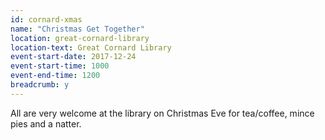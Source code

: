 ```yaml
---
id: cornard-xmas
name: "Christmas Get Together"
location: great-cornard-library
location-text: Great Cornard Library
event-start-date: 2017-12-24
event-start-time: 1000
event-end-time: 1200
breadcrumb: y
---
```


All are very welcome at the library on Christmas Eve for tea/coffee, mince pies and a natter.
